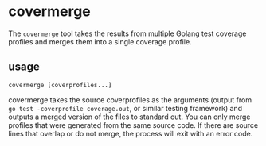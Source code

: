 # covermerge

The `covermerge` tool takes the results from multiple Golang test coverage profiles and merges them into a single coverage profile.

usage
-----

    covermerge [coverprofiles...]

covermerge takes the source coverprofiles as the arguments (output from `go test -coverprofile coverage.out`, or similar testing framework) and outputs a merged version of the files to standard out. You can only merge profiles that were generated from the
same source code. If there are source lines that overlap or do not merge, the process will exit with an error code.
